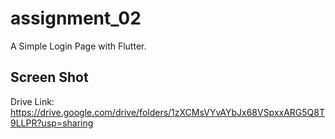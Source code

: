 # assignment_02

A Simple Login Page with Flutter.

## Screen Shot

Drive Link: https://drive.google.com/drive/folders/1zXCMsVYvAYbJx68VSpxxARG5Q8T9LLPR?usp=sharing


